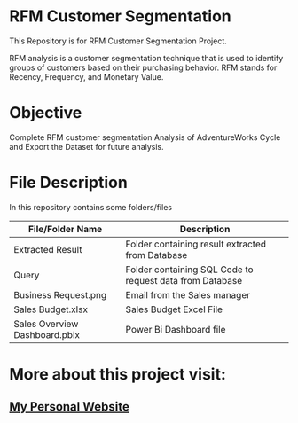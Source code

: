 # RFM Customer Segmentation
This Repository is for RFM Customer Segmentation Project.

RFM analysis is a customer segmentation technique that is used to identify groups of customers based on their purchasing behavior. RFM stands for Recency, Frequency, and Monetary Value. 

# Objective
Complete RFM customer segmentation Analysis of AdventureWorks Cycle and Export the Dataset for future analysis.

# File Description
In this repository contains some folders/files

| File/Folder Name | Description |
| ----------- | ----------- |
| Extracted Result | Folder containing result extracted from Database |
| Query | Folder containing SQL Code to request data from Database|
| Business Request.png | Email from the Sales manager |
| Sales Budget.xlsx | Sales Budget Excel File |
| Sales Overview Dashboard.pbix | Power Bi Dashboard file |

# More about this project visit:
## [My Personal Website](https://achmadhafidz7.github.io/)
